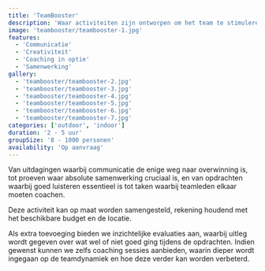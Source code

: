 ```yaml
---
title: 'TeamBooster'
description: 'Waar activiteiten zijn ontworpen om het team te stimuleren en waar samenwerking de sleutel is tot succes.'
image: 'teambooster/teambooster-1.jpg'
features:
  - 'Communicatie'
  - 'Creativiteit'
  - 'Coaching in optie'
  - 'Samenwerking'
gallery:
  - 'teambooster/teambooster-2.jpg'
  - 'teambooster/teambooster-3.jpg'
  - 'teambooster/teambooster-4.jpg'
  - 'teambooster/teambooster-5.jpg'
  - 'teambooster/teambooster-6.jpg'
  - 'teambooster/teambooster-7.jpg'
categories: ['outdoor', 'indoor']
duration: '2 - 5 uur'
groupSize: '8 - 1000 personen'
availability: 'Op aanvraag'
---
```


Van uitdagingen waarbij communicatie de enige weg naar overwinning is, tot proeven waar absolute samenwerking cruciaal is, en van opdrachten waarbij goed luisteren essentieel is tot taken waarbij teamleden elkaar moeten coachen.

Deze activiteit kan op maat worden samengesteld, rekening houdend met het beschikbare budget en de locatie.

Als extra toevoeging bieden we inzichtelijke evaluaties aan, waarbij uitleg wordt gegeven over wat wel of niet goed ging tijdens de opdrachten. Indien gewenst kunnen we zelfs coaching sessies aanbieden, waarin dieper wordt ingegaan op de teamdynamiek en hoe deze verder kan worden verbeterd.

